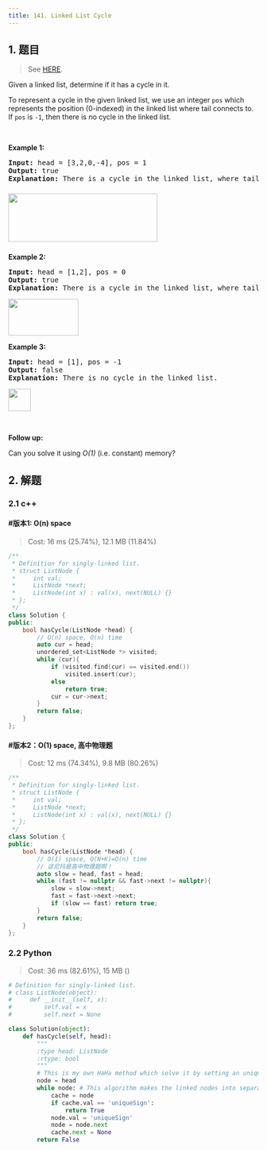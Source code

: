 ```yaml
---
title: 141. Linked List Cycle
---
```


## 1. 题目

> See [HERE](https://leetcode.com/problems/linked-list-cycle/).

<div><p>Given a linked list, determine if it has a cycle in it.</p>

<p>To represent a cycle in the given linked list, we use an integer <code>pos</code> which represents the position (0-indexed)&nbsp;in the linked list where tail connects to. If <code>pos</code> is <code>-1</code>, then there is no cycle in the linked list.</p>

<p>&nbsp;</p>

<div>
<p><strong>Example 1:</strong></p>

<pre><strong>Input: </strong>head = <span id="example-input-1-1">[3,2,0,-4]</span>, pos = <span id="example-input-1-2">1</span>
<strong>Output: </strong><span id="example-output-1">true
<strong>Explanation:</strong> There is a cycle in the linked list, where tail connects to the second node.</span>
</pre>
</div>

<div>
<p><span><img alt="" src="https://assets.leetcode.com/uploads/2018/12/07/circularlinkedlist.png" style="width: 300px; height: 97px; margin-top: 8px; margin-bottom: 8px;"></span></p>

<p><strong>Example 2:</strong></p>

<pre><strong>Input: </strong>head = <span id="example-input-1-1">[1,2]</span>, pos = <span id="example-input-1-2">0</span>
<strong>Output: </strong><span id="example-output-1">true
<strong>Explanation:</strong> There is a cycle in the linked list, where tail connects to the first node.</span>
</pre>
</div>

<div>
<p><span><img alt="" src="https://assets.leetcode.com/uploads/2018/12/07/circularlinkedlist_test2.png" style="width: 141px; height: 74px;"></span></p>

<p><strong>Example 3:</strong></p>

<pre><strong>Input: </strong>head = <span id="example-input-1-1">[1]</span>, pos = <span id="example-input-1-2">-1</span>
<strong>Output: </strong><span id="example-output-1">false
<strong>Explanation:</strong> There is no cycle in the linked list.</span>
</pre>
</div>

<p><span><img alt="" src="https://assets.leetcode.com/uploads/2018/12/07/circularlinkedlist_test3.png" style="width: 45px; height: 45px;"></span></p>

<p>&nbsp;</p>

<p><strong>Follow up:</strong></p>

<p>Can you solve it using <em>O(1)</em> (i.e. constant) memory?</p>
</div>

## 2. 解题

### 2.1 c++

#### #版本1: O(n) space

> Cost: 16 ms (25.74%), 12.1 MB (11.84%)

```cpp
/**
 * Definition for singly-linked list.
 * struct ListNode {
 *     int val;
 *     ListNode *next;
 *     ListNode(int x) : val(x), next(NULL) {}
 * };
 */
class Solution {
public:
    bool hasCycle(ListNode *head) {
        // O(n) space, O(n) time
        auto cur = head;
        unordered_set<ListNode *> visited;
        while (cur){
            if (visited.find(cur) == visited.end())
                visited.insert(cur);
            else
                return true;
            cur = cur->next;
        }
        return false;
    }
};
```

#### #版本2：O(1) space, 高中物理题

> Cost: 12 ms (74.34%), 9.8 MB (80.26%)

```cpp
/**
 * Definition for singly-linked list.
 * struct ListNode {
 *     int val;
 *     ListNode *next;
 *     ListNode(int x) : val(x), next(NULL) {}
 * };
 */
class Solution {
public:
    bool hasCycle(ListNode *head) {
        // O(1) space, O(N+K)=O(n) time
        // 这尼玛是高中物理题啊！
        auto slow = head, fast = head;
        while (fast != nullptr && fast->next != nullptr){
            slow = slow->next;
            fast = fast->next->next;
            if (slow == fast) return true;
        }
        return false;
    }
};
```

### 2.2 Python

> Cost: 36 ms (82.61%), 15 MB ()

```python
# Definition for singly-linked list.
# class ListNode(object):
#     def __init__(self, x):
#         self.val = x
#         self.next = None

class Solution(object):
    def hasCycle(self, head):
        """
        :type head: ListNode
        :rtype: bool
        """
        # This is my own HaHa method which solve it by setting an unique sign to the visited node.
        node = head
        while node: # This algorithm makes the linked nodes into separated ones gradually
            cache = node
            if cache.val == 'uniqueSign':
                return True
            node.val = 'uniqueSign'
            node = node.next
            cache.next = None
        return False
```
